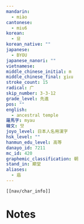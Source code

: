 ```yaml
---
mandarin:
  - miào
cantonese:
  - miu6
korean:
  - 묘
korean_native: ""
japanese:
  - BYOU
japanese_nanori: ""
vietnamese:
middle_chinese_initial: m
middle_chinese_final: ɣiᴇu
stroke_count: 15
radical: 广
skip_number: 3-3-12
grade_level: 先進
pos: ""
english:
  - ancestral temple
羅馬字: myau
韓文: 먓
joyo_level: 日本人名用漢字
hsk_level: ""
hanmun_edu_level: 高等
danayo_id: 7211
mc_id: 420
graphemic_classification: 朝
stand_in: 廟堂
aliases:
  - 庙
---
```

```meta-bind-embed
[[nav/char_info]]
```

# Notes
